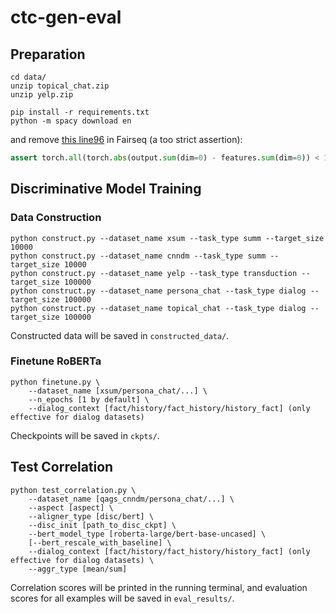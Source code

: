 # ctc-gen-eval

## Preparation

```
cd data/
unzip topical_chat.zip
unzip yelp.zip
```

```
pip install -r requirements.txt
python -m spacy download en
```

and remove [this line96](https://github.com/pytorch/fairseq/blob/v0.10.0/fairseq/models/roberta/alignment_utils.py#L96) in Fairseq (a too strict assertion):
```python
assert torch.all(torch.abs(output.sum(dim=0) - features.sum(dim=0)) < 1e-4)
```

## Discriminative Model Training

### Data Construction

```
python construct.py --dataset_name xsum --task_type summ --target_size 10000
python construct.py --dataset_name cnndm --task_type summ --target_size 10000
python construct.py --dataset_name yelp --task_type transduction --target_size 100000
python construct.py --dataset_name persona_chat --task_type dialog --target_size 100000
python construct.py --dataset_name topical_chat --task_type dialog --target_size 100000
```

Constructed data will be saved in ```constructed_data/```.

### Finetune RoBERTa

```
python finetune.py \
    --dataset_name [xsum/persona_chat/...] \
    --n_epochs [1 by default] \
    --dialog_context [fact/history/fact_history/history_fact] (only effective for dialog datasets)
```

Checkpoints will be saved in ```ckpts/```.

## Test Correlation

```
python test_correlation.py \
    --dataset_name [qags_cnndm/persona_chat/...] \
    --aspect [aspect] \
    --aligner_type [disc/bert] \
    --disc_init [path_to_disc_ckpt] \
    --bert_model_type [roberta-large/bert-base-uncased] \
    [--bert_rescale_with_baseline] \ 
    --dialog_context [fact/history/fact_history/history_fact] (only effective for dialog datasets) \
    --aggr_type [mean/sum]
```

Correlation scores will be printed in the running terminal, and evaluation scores for all examples will be saved in ```eval_results/```.
